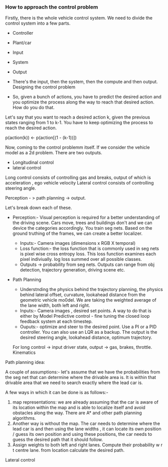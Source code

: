 ### How to approach the control problem 


Firstly, there is the whole vehicle control system. We need to divide the control system into a few parts.

- Controller
- Plant/car
- Input
- System
- Output


- There's the input, then the system, then the compute and then output.
Designing the control problem 

- So, given a bunch of actions, you have to predict the desired action and you optimize the process along the way to reach that desired action. How do you do that.

Let's say that you want to reach a desired action k, given the previous states ranging from 1 to k-1. You have to keep optimizing the process to reach the desired action.

p(action(k)) <- p(action[(1 - (k-1))])

Now, coming to the control problemm itself. 
If we consider the vehicle model as a 2d problem. There are two outputs. 
- Longitudinal control
- lateral control

Long control consists of controlling gas and breaks, output of which is acceleration , ego vehicle velocity
Lateral control consists of controlling steering angle.

Perception - > path planning -> output.

Let's break down each of these.
- Perception:- Visual perception is required for a better understanding of the driving scene. Cars move, trees and buildings don't and we can device the categories accordingly. You train seg nets. Based on the ground truthing of the frames, we can create a better localizer. 
  - Inputs:- Camera images (dimensions x RGB X temporal)
  - Loss function:- the loss function that is commonly used in seg nets is pixel wise cross entropy loss. This loss function examines each pixel indiviually. log loss summed over all possible classes.
  - Outputs -> probability from seg nets. Outputs can range from obj detection, trajectory generation, driving scene etc.

- Path Planning
  - Understnding the physics behind the trajectory planning, the physics behind lateral offset, curvature, lookahead distance from the geometric vehicle mo0del. We are taking the weighted average of the lane width,  both left and right.
  - Inputs:- Camera images , desired set points. A way to do that is either by Model Predictive control - fine tuning the closed loop feedback system at each timestep.
  - Ouputs:- optimize and steer to the desired point. Use a PI or a PID controller. You can also use an LQR as a backup. The output is the desired steering angle, lookahead distance, optimum trajectory. 

  For long control -> input driver state, output -> gas, brakes, throttle. Kinematics

Path planning idea:

A couple of assumptions:- let's assume that we have the probabilities from the seg net that can determine where the drivable area is. It is within that drivable area that we need to search exactly where the lead car is. 

A few ways in which it can be done is as follows:- 
1) map representations: we are already assuming that the car is aware of its location within the map and is able to localize itself and avoid obstacles along the way. There are A* and other path planning algorithms.
2) Another way is without the map. The car needs to determine where the lead car is and then using the lane widths , it can locate its own position / guess its own position and using these positions, the car needs to guess the desired path that it should follow.
3) Assign weights to both left and right lanes. Compute their probability w r t centre lane. from location calculate the desired path.

Lateral control
  
